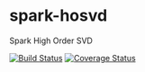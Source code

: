 # spark-hosvd
Spark High Order SVD

[![Build Status](https://travis-ci.org/sadikovi/spark-hosvd.svg?branch=master)](https://travis-ci.org/sadikovi/spark-hosvd)
[![Coverage Status](https://coveralls.io/repos/github/sadikovi/spark-hosvd/badge.svg)](https://coveralls.io/github/sadikovi/spark-hosvd)
